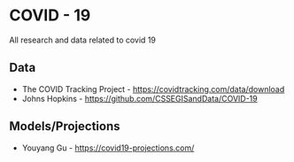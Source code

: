 # COVID - 19
All research and data related to covid 19

## Data
* The COVID Tracking Project - https://covidtracking.com/data/download
* Johns Hopkins - https://github.com/CSSEGISandData/COVID-19

## Models/Projections
* Youyang Gu - https://covid19-projections.com/
